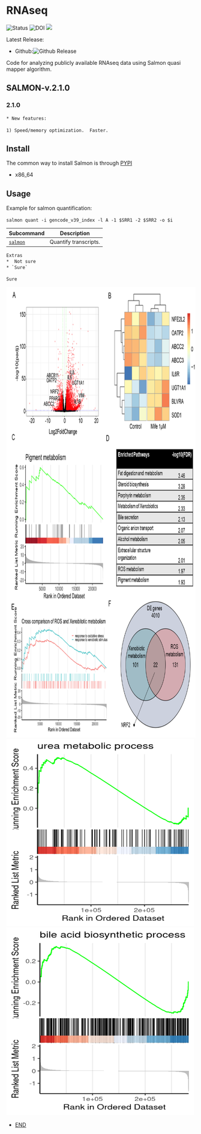 # RNAseq

![Status](https://img.shields.io/badge/status-alpha-red)
![DOI](https://img.shields.io/badge/DOI-10.1016%2Fj.stemcr.2023.09.006-blue)
<a href="https://doi.org/10.1016/j.stemcr.2023.09.006"><img src="https://img.shields.io/badge/DOI-10.1016%2Fj.stemcr.2023.09.006-blue"></a>

Latest Release:
* Github:![Github Release](https://img.shields.io/badge/release-v1-blue)

Code for analyzing publicly available RNAseq data using Salmon quasi mapper algorithm.

## SALMON-v.2.1.0
### 2.1.0

	* New features:

	1) Speed/memory optimization.  Faster.


## Install

The common way to install Salmon is through
[PYPI](https://pypi.org/project/salmon/)
* x86_64

## Usage

Example for salmon quantification:

`salmon quant -i gencode_v39_index -l A -1 $SRR1 -2 $SRR2 -o $i`


Subcommand | Description
-----------|----------
[`salmon`](./docs/callpeak.md) | Quantify transcripts.

	Extras
	*  Not sure
	* `Sure`
`Sure`

<img src="https://github.com/hasanwraeth/RNAseq/blob/main/1.png" width="1000" height="1200">
<img src="https://github.com/hasanwraeth/RNAseq/blob/main/urea.png" width="500" height="500">
<img src="https://github.com/hasanwraeth/RNAseq/blob/main/bile.png" width="500" height="500">


* [END](https://www.google.com)
